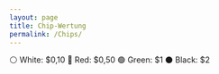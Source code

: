 ```yaml
---
layout: page
title: Chip-Wertung
permalink: /Chips/
---
```


⚪️ White: $0,10
🔴 Red: $0,50
🟢 Green: $1
⚫️ Black: $2